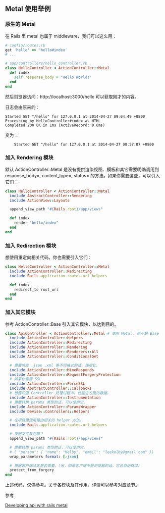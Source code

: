 ## Metal 使用举例

### 原生的 Metal

在 Rails 里 metal 也属于 middleware，我们可以这么用：

```ruby
# config/routes.rb
get 'hello' => 'hello#index'
# ...
```

```ruby
# app/controllers/hello_controller.rb
class HelloController < ActionController::Metal
  def index
    self.response_body = "Hello World!"
  end
end
```

然后浏览器访问：http://localhost:3000/hello 可以获取刚才的内容。

日志会由原来的：

```
Started GET "/hello" for 127.0.0.1 at 2014-04-27 09:04:49 +0800
Processing by HelloController#index as HTML
Completed 200 OK in 1ms (ActiveRecord: 0.0ms)
```

变为：

```
    Started GET "/hello" for 127.0.0.1 at 2014-04-27 08:57:07 +0800
```

### 加入 Rendering 模块

默认 ActionController::Metal 是没有提供渲染视图、模板和其它需要明确调用到 response_body=, content_type=, status= 的方法。如果你需要这些，可以引入它们：

```ruby
class HelloController < ActionController::Metal
  include AbstractController::Rendering
  include ActionView::Layouts

  append_view_path "#{Rails.root}/app/views"

  def index
    render "hello/index"
  end
end
```

### 加入 Redirection 模块

想使用重定向相关代码，你也需要引入它们：

```ruby
class HelloController < ActionController::Metal
  include ActionController::Redirecting
  include Rails.application.routes.url_helpers

  def index
    redirect_to root_url
  end
end
```

### 加入其它模块

参考 ActionController::Base 引入其它模块，以达到目的。

```ruby
class ApiController < ActionController::Metal # 使用 Metal, 而不是 Base
  include ActionController::Helpers
  include ActionController::Redirecting
  include ActionController::Rendering
  include ActionController::Renderers::All
  include ActionController::ConditionalGet

  # 需要响应 .json .xml 等不同格式的话，使用它。
  include ActionController::MimeResponds
  include ActionController::RequestForgeryProtection
  # 如果你需要 SSL
  include ActionController::ForceSSL
  include AbstractController::Callbacks
  # 想要知道 Controller 处理过程中，性能这方面的数据。
  include ActionController::Instrumentation
  # 需要转换 params 类型的话，可以使用它。
  include ActionController::ParamsWrapper
  include Devise::Controllers::Helpers

  # 在项目里使用路由相关的 helper 方法。
  include Rails.application.routes.url_helpers

  # 视图文件放在哪？
  append_view_path "#{Rails.root}/app/views"

  # 需要转换 params 类型的话，可以使用它。
  # { "person": { "name": "Kelby", "email": "leekelby@gmail.com" }}
  wrap_parameters format: [:json]

  # 根据客户端决定是否需要。(另，如果客户端不是浏览器的话，它会自动跳过)
  protect_from_forgery
end
```

上述代码，仅供参考。关于各模块及其作用，详情可以参考对应章节。

参考

[Developing api with rails metal](http://www.slideshare.net/artellectual/developing-api-with-rails-metal)
